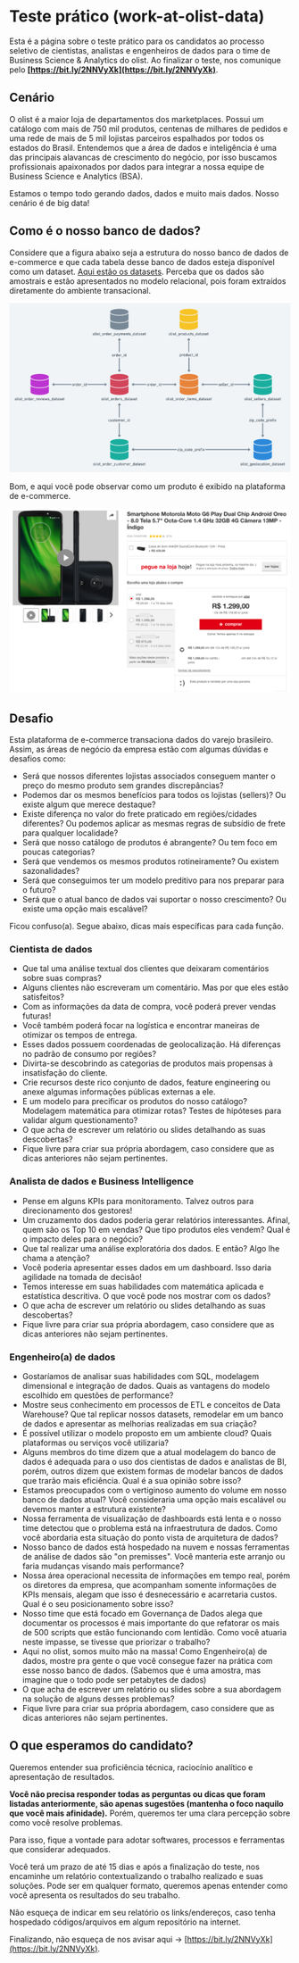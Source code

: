 # Teste prático (work-at-olist-data)

Esta é a página sobre o teste prático para os candidatos ao processo seletivo de cientistas, analistas e engenheiros de dados para o time de Business Science & Analytics do olist. Ao finalizar o teste, nos comunique pelo **[https://bit.ly/2NNVyXk](https://bit.ly/2NNVyXk)**.

## Cenário

O olist é a maior loja de departamentos dos marketplaces. Possui um catálogo com mais de 750 mil produtos, centenas de milhares de pedidos e uma rede de mais de 5 mil lojistas parceiros espalhados por todos os estados do Brasil. Entendemos que a área de dados e inteligência é uma das principais alavancas de crescimento do negócio, por isso buscamos profissionais apaixonados por dados para integrar a nossa equipe de Business Science e Analytics (BSA).

Estamos o tempo todo gerando dados, dados e muito mais dados. Nosso cenário é de big data!

## Como é o nosso banco de dados?

Considere que a figura abaixo seja a estrutura do nosso banco de dados de e-commerce e que cada tabela desse banco de dados esteja disponível como um dataset. [Aqui estão os datasets](/datasets). Perceba que os dados são amostrais e estão apresentados no modelo relacional, pois foram extraídos diretamente do ambiente transacional.

![Estrutura do Banco de Dados](images/schema.png)

Bom, e aqui você pode observar como um produto é exibido na plataforma de e-commerce.

![Exemplo de produto exibido na plataforma](images/example.png)

## Desafio

Esta plataforma de e-commerce transaciona dados do varejo brasileiro. Assim, as áreas de negócio da empresa estão com algumas dúvidas e desafios como:

* Será que nossos diferentes lojistas associados conseguem manter o preço do mesmo produto sem grandes discrepâncias?
* Podemos dar os mesmos benefícios para todos os lojistas (sellers)? Ou existe algum que merece destaque?
* Existe diferença no valor do frete praticado em regiões/cidades diferentes? Ou podemos aplicar as mesmas regras de subsídio de frete para qualquer localidade?
* Será que nosso catálogo de produtos é abrangente? Ou tem foco em poucas categorias?
* Será que vendemos os mesmos produtos rotineiramente? Ou existem sazonalidades?
* Será que conseguimos ter um modelo preditivo para nos preparar para o futuro?
* Será que o atual banco de dados vai suportar o nosso crescimento? Ou existe uma opção mais escalável?

Ficou confuso(a). Segue abaixo, dicas mais específicas para cada função.

### Cientista de dados
* Que tal uma análise textual dos clientes que deixaram comentários sobre suas compras? 
* Alguns clientes não escreveram um comentário. Mas por que eles estão satisfeitos?
* Com as informações da data de compra, você poderá prever vendas futuras!
* Você também poderá focar na logística e encontrar maneiras de otimizar os tempos de entrega.
* Esses dados possuem coordenadas de geolocalização. Há diferenças no padrão de consumo por regiões?
* Divirta-se descobrindo as categorias de produtos mais propensas à insatisfação do cliente.
* Crie recursos deste rico conjunto de dados, feature engineering ou anexe algumas informações públicas externas a ele.
* E um modelo para precificar os produtos do nosso catálogo? Modelagem matemática para otimizar rotas? Testes de hipóteses para validar algum questionamento?
* O que acha de escrever um relatório ou slides detalhando as suas descobertas?
* Fique livre para criar sua própria abordagem, caso considere que as dicas anteriores não sejam pertinentes.

### Analista de dados e Business Intelligence
* Pense em alguns KPIs para monitoramento. Talvez outros para direcionamento dos gestores! 
* Um cruzamento dos dados poderia gerar relatórios interessantes. Afinal, quem são os Top 10 em vendas? Que tipo produtos eles vendem? Qual é o impacto deles para o negócio?
* Que tal realizar uma análise exploratória dos dados. E então? Algo lhe chama a atenção?
* Você poderia apresentar esses dados em um dashboard. Isso daria agilidade na tomada de decisão!
* Temos interesse em suas habilidades com matemática aplicada e estatística descritiva. O que você pode nos mostrar com os dados?
* O que acha de escrever um relatório ou slides detalhando as suas descobertas?
* Fique livre para criar sua própria abordagem, caso considere que as dicas anteriores não sejam pertinentes.

### Engenheiro(a) de dados
* Gostaríamos de analisar suas habilidades com SQL, modelagem dimensional e integração de dados. Quais as vantagens do modelo escolhido em questões de performance?
* Mostre seus conhecimento em processos de ETL e conceitos de Data Warehouse? Que tal replicar nossos datasets, remodelar em um banco de dados e apresentar as melhorias realizadas em sua criação?
* É possível utilizar o modelo proposto em um ambiente cloud? Quais plataformas ou serviços você utilizaria?
* Alguns membros do time dizem que a atual modelagem do banco de dados é adequada para o uso dos cientistas de dados e analistas de BI, porém, outros dizem que existem formas de modelar bancos de dados que trarão mais eficiência. Qual é a sua opinião sobre isso?
* Estamos preocupados com o vertiginoso aumento do volume em nosso banco de dados atual? Você consideraria uma opção mais escalável ou devemos manter a estrutura existente?
* Nossa ferramenta de visualização de dashboards está lenta e o nosso time detectou que o problema está na infraestrutura de dados. Como você abordaria esta situação do ponto vista de arquitetura de dados?
* Nosso banco de dados está hospedado na nuvem e nossas ferramentas de análise de dados são "on premisses". Você manteria este arranjo ou faria mudanças visando mais performance?
* Nossa área operacional necessita de informações em tempo real, porém os diretores da empresa, que acompanham somente informações de KPIs mensais, alegam que isso é desnecessário e acarretaria custos. Qual é o seu posicionamento sobre isso?
* Nosso time que está focado em Governança de Dados alega que documentar os processos é mais importante do que refatorar os mais de 500 scripts que estão funcionando com lentidão. Como você atuaria neste impasse, se tivesse que priorizar o trabalho?
* Aqui no olist, somos muito mão na massa! Como Engenheiro(a) de dados, mostre pra gente o que você consegue fazer na prática com esse nosso banco de dados. (Sabemos que é uma amostra, mas imagine que o todo pode ser  petabytes de dados)
* O que acha de escrever um relatório ou slides sobre a sua abordagem na solução de alguns desses problemas?
* Fique livre para criar sua própria abordagem, caso considere que as dicas anteriores não sejam pertinentes.

## O que esperamos do candidato?

Queremos entender sua proficiência técnica, raciocínio analítico e apresentação de resultados.

**Você não precisa responder todas as perguntas ou dicas que foram listadas anteriormente, são apenas sugestões (mantenha o foco naquilo que você mais afinidade).** Porém, queremos ter uma clara percepção sobre como você resolve problemas.

Para isso, fique a vontade para adotar softwares, processos e ferramentas que considerar adequados.

Você terá um prazo de até 15 dias e após a finalização do teste, nos encaminhe um relatório contextualizando o  trabalho realizado e suas soluções. Pode ser em qualquer formato, queremos apenas entender como você apresenta os resultados do seu trabalho.

Não esqueça de indicar em seu relatório os links/endereços, caso tenha hospedado códigos/arquivos em algum repositório na internet.

Finalizando, não esqueça de nos avisar aqui -> [https://bit.ly/2NNVyXk](https://bit.ly/2NNVyXk).
